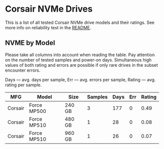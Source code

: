 Corsair NVMe Drives
===================

This is a list of all tested Corsair NVMe drive models and their ratings. See more
info on reliability test in the [README](https://github.com/linuxhw/SMART).

NVME by Model
------------

Please take all columns into account when reading the table. Pay attention on the
number of tested samples and power-on days. Simultaneous high values of both rating
and errors are possible if only rare drives in the subset encounter errors.

Days   — avg. days per sample,
Err    — avg. errors per sample,
Rating — avg. rating per sample.

| MFG       | Model              | Size   | Samples | Days  | Err   | Rating |
|-----------|--------------------|--------|---------|-------|-------|--------|
| Corsair   | Force MP500        | 240 GB | 3       | 177   | 0     | 0.49   |
| Corsair   | Force MP510        | 480 GB | 1       | 28    | 0     | 0.08   |
| Corsair   | Force MP510        | 960 GB | 1       | 26    | 0     | 0.07   |
